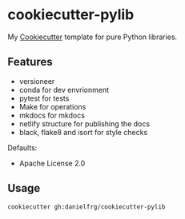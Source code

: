 # cookiecutter-pylib

My [Cookiecutter](https://github.com/audreyr/cookiecutter) template for pure Python libraries.

## Features

- versioneer
- conda for dev envrionment
- pytest for tests
- Make for operations
- mkdocs for mkdocs
- netlify structure for publishing the docs
- black, flake8 and isort for style checks

Defaults:

- Apache License 2.0

## Usage

```
cookiecutter gh:danielfrg/cookiecutter-pylib
```
